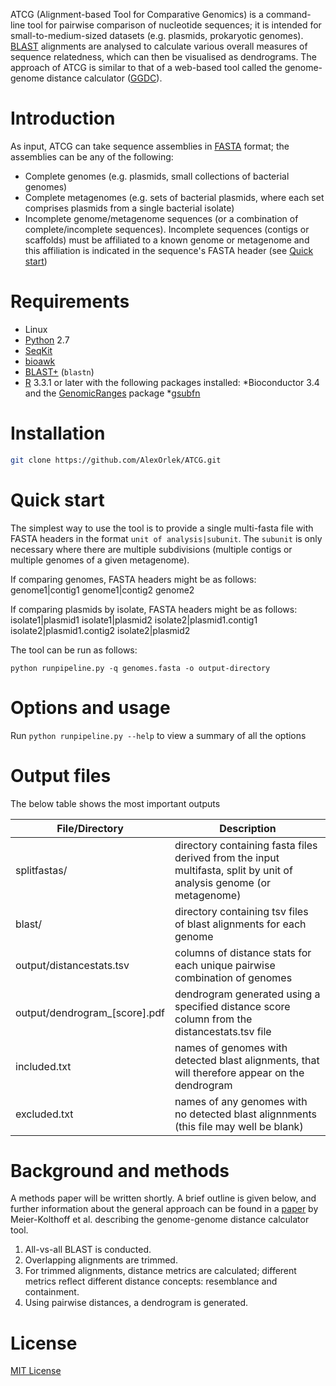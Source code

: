 ATCG (Alignment-based Tool for Comparative Genomics) is a command-line tool for pairwise comparison of nucleotide sequences; it is intended for small-to-medium-sized datasets (e.g. plasmids, prokaryotic genomes). [BLAST](https://www.ncbi.nlm.nih.gov/books/NBK279690/) alignments are analysed to calculate various overall measures of sequence relatedness, which can then be visualised as dendrograms. The approach of ATCG is similar to that of a web-based tool called the genome-genome distance calculator ([GGDC](https://ggdc.dsmz.de/ggdc.php#)).

# Introduction

As input, ATCG can take sequence assemblies in [FASTA](https://en.wikipedia.org/wiki/FASTA_format) format; the assemblies can be any of the following:

* Complete genomes (e.g. plasmids, small collections of bacterial genomes)
* Complete metagenomes (e.g. sets of bacterial plasmids, where each set comprises plasmids from a single bacterial isolate)
* Incomplete genome/metagenome sequences (or a combination of complete/incomplete sequences). Incomplete sequences (contigs or scaffolds) must be affiliated to a known genome or metagenome and this affiliation is indicated in the sequence's FASTA header (see [Quick start](#quick-start))


# Requirements

* Linux
* [Python](https://www.python.org/) 2.7
* [SeqKit](https://github.com/shenwei356/seqkit)
* [bioawk](https://github.com/lh3/bioawk)
* [BLAST+](https://www.ncbi.nlm.nih.gov/books/NBK279690/) (`blastn`)
* [R](https://www.r-project.org/) 3.3.1 or later with the following packages installed:
    *Bioconductor 3.4 and the [GenomicRanges](https://bioconductor.org/packages/release/bioc/html/GenomicRanges.html) package
    *[gsubfn](https://cran.r-project.org/web/packages/gsubfn/index.html)


# Installation

```bash
git clone https://github.com/AlexOrlek/ATCG.git
```
# Quick start

The simplest way to use the tool is to provide a single multi-fasta file with FASTA headers in the format `unit of analysis|subunit`. The `subunit` is only necessary where there are multiple subdivisions (multiple contigs or multiple genomes of a given metagenome).

If comparing genomes, FASTA headers might be as follows:
genome1|contig1
genome1|contig2
genome2

If comparing plasmids by isolate, FASTA headers might be as follows:
isolate1|plasmid1
isolate1|plasmid2
isolate2|plasmid1.contig1
isolate2|plasmid1.contig2
isolate2|plasmid2


The tool can be run as follows:

`python runpipeline.py -q genomes.fasta -o output-directory`


# Options and usage

Run `python runpipeline.py --help` to view a summary of all the options


# Output files

The below table shows the most important outputs

File/Directory                 | Description                                                                                       
------------------------------ | -------------------------------------------------------------------------------------------------
splitfastas/                   | directory containing fasta files derived from the input multifasta, split by unit of analysis genome (or metagenome)                                       
blast/			       | directory containing tsv files of blast alignments for each genome
output/distancestats.tsv       | columns of distance stats for each unique pairwise combination of genomes
output/dendrogram_[score].pdf  | dendrogram generated using a specified distance score column from the distancestats.tsv file
included.txt		       | names of genomes with detected blast alignments, that will therefore appear on the dendrogram
excluded.txt		       | names of any genomes with no detected blast alignnments (this file may well be blank)


# Background and methods

A methods paper will be written shortly. A brief outline is given below, and further information about the general approach can be found in a [paper](https://bmcbioinformatics.biomedcentral.com/articles/10.1186/1471-2105-14-60) by Meier-Kolthoff et al. describing the genome-genome distance calculator tool.

1. All-vs-all BLAST is conducted.
2. Overlapping alignments are trimmed.
3. For trimmed alignments, distance metrics are calculated; different metrics reflect different distance concepts: resemblance and containment. 
4. Using pairwise distances, a dendrogram is generated.


# License

[MIT License](https://en.wikipedia.org/wiki/MIT_License)